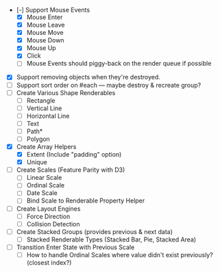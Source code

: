 - [-] Support Mouse Events
  - [X] Mouse Enter
  - [X] Mouse Leave
  - [X] Mouse Move
  - [X] Mouse Down
  - [X] Mouse Up
  - [X] Click
  - [ ] Mouse Events should piggy-back on the render queue if possible
- [X] Support removing objects when they're destroyed.
- [ ] Support sort order on #each — maybe destroy & recreate group?
- [ ] Create Various Shape Renderables
  - [ ] Rectangle
  - [ ] Vertical Line
  - [ ] Horizontal Line
  - [ ] Text
  - [ ] Path*
  - [ ] Polygon
- [X] Create Array Helpers
  - [X] Extent (Include "padding" option)
  - [X] Unique
- [ ] Create Scales (Feature Parity with D3)
  - [ ] Linear Scale
  - [ ] Ordinal Scale
  - [ ] Date Scale
  - [ ] Bind Scale to Renderable Property Helper
- [ ] Create Layout Engines
  - [ ] Force Direction
  - [ ] Collision Detection
- [ ] Create Stacked Groups (provides previous & next data)
  - [ ] Stacked Renderable Types (Stacked Bar, Pie, Stacked Area)
- [ ] Transition Enter State with Previous Scale
  - [ ] How to handle Ordinal Scales where value didn't exist previously? (closest index?)